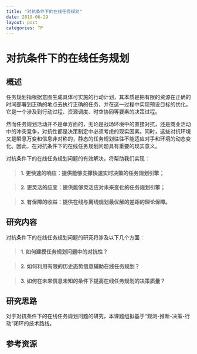 ```yaml
---
title: "对抗条件下的在线任务规划"
date: 2019-06-29
layout: post
categories: TP
---
```


# 对抗条件下的在线任务规划
## 概述
任务规划指根据意图生成具体可实施的行动计划，其本质是把有限的资源在正确的时间部署到正确的地点去执行正确的任务，并在这一过程中实现预设目标的优化。它是一个涉及到行动过程、资源调度、时空协同等要素的决策过程。

然而任务规划活动并不是单方面的，无论是战场环境中的直接对抗，还是商业活动中的冲突竞争，对抗性都是决策制定中必须考虑的现实因素。同时，这些对抗环境又是瞬息万变和信息非对称的，静态的任务规划往往不能适应对手和环境的动态变化。因此，在对抗条件下的在线任务规划问题具有重要的现实意义。

对抗条件下的在线任务规划问题的有效解决，将帮助我们实现：

>#### 1. 更快速的响应：提供能够支撑快速实时决策的任务规划引擎；

>#### 2. 更灵活的应变：提供能够灵活应对未来变化的任务规划引擎；

>#### 3. 有保障的收益：提供在线与离线规划最优解的差距的理论保障。


## 研究内容
对抗条件下的在线任务规划问题的研究将涉及以下几个方面：

>#### 1.	如何建模任务规划问题中的对抗性？

>#### 2.	如何利用有限的历史态势信息辅助在线任务规划？

>#### 3.	如何在未来信息未知的条件下提高在线任务规划的决策质量？

## 研究思路
对于对抗条件下的在线任务规划问题的研究，本课题组拟基于“观测-推断-决策-行动”闭环的技术路线。

## 参考资源
